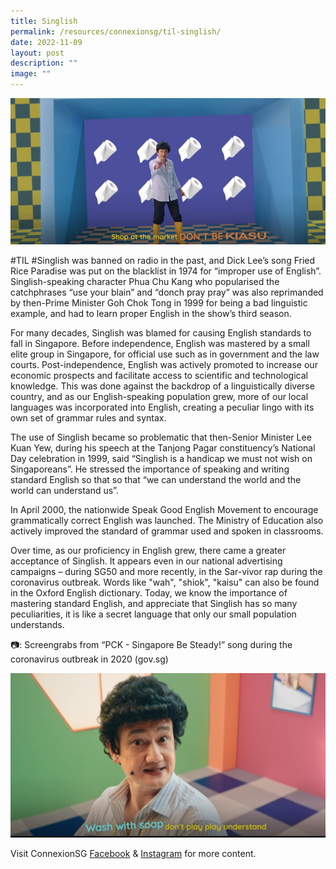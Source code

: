 ```yaml
---
title: Singlish
permalink: /resources/connexionsg/til-singlish/
date: 2022-11-09
layout: post
description: ""
image: ""
---
```

![](/images/connexionsg/2022/singlish%201.png)

#TIL #Singlish was banned on radio in the past, and Dick Lee’s song Fried Rice Paradise was put on the blacklist in 1974 for “improper use of English”. Singlish-speaking character Phua Chu Kang who popularised the catchphrases “use your blain” and “donch pray pray” was also reprimanded by then-Prime Minister Goh Chok Tong in 1999 for being a bad linguistic example, and had to learn proper English in the show’s third season.

For many decades, Singlish was blamed for causing English standards to fall in Singapore. Before independence, English was mastered by a small elite group in Singapore, for official use such as in government and the law courts. Post-independence, English was actively promoted to increase our economic prospects and facilitate access to scientific and technological knowledge. This was done against the backdrop of a linguistically diverse country, and as our English-speaking population grew, more of our local languages was incorporated into English, creating a peculiar lingo with its own set of grammar rules and syntax.

The use of Singlish became so problematic that then-Senior Minister Lee Kuan Yew, during his speech at the Tanjong Pagar constituency’s National Day celebration in 1999, said “Singlish is a handicap we must not wish on Singaporeans”. He stressed the importance of speaking and writing standard English so that so that “we can understand the world and the world can understand us”.

In April 2000, the nationwide Speak Good English Movement to encourage grammatically correct English was launched. The Ministry of Education also actively improved the standard of grammar used and spoken in classrooms.

Over time, as our proficiency in English grew, there came a greater acceptance of Singlish. It appears even in our national advertising campaigns – during SG50 and more recently, in the Sar-vivor rap during the coronavirus outbreak. Words like "wah", "shiok", "kaisu" can also be found in the Oxford English dictionary. Today, we know the importance of mastering standard English, and appreciate that Singlish has so many peculiarities, it is like a secret language that only our small population understands.

📷: Screengrabs from “PCK - Singapore Be Steady!” song during the coronavirus outbreak in 2020 (gov.sg)

![](/images/connexionsg/2022/singlish%202.png)

Visit ConnexionSG [Facebook](https://www.facebook.com/ConnexionSG) & [Instagram](https://www.instagram.com/connexionsg/) for more content.